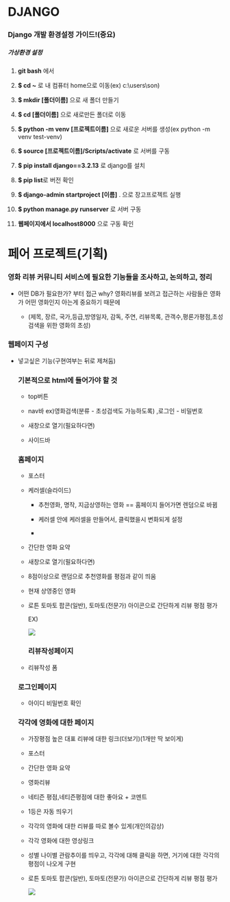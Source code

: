 # DJANGO

### Django 개발 환경설정 가이드!(중요)

##### 가상환경 설정

1. **git bash** 에서

2. **$ cd ~** 로 내 컴퓨터 home으로 이동(ex) c:\users\son)

3. **$ mkdir [폴더이름]** 으로 새 폴더 만들기

4. **$ cd [폴더이름]** 으로 새로만든 폴더로 이동

5. **$ python -m venv [프로젝트이름]** 으로 새로운 서버를 생성(ex python -m venv test-venv)

6. **$ source [프로젝트이름]/Scripts/activate** 로 서버를 구동

7. **$ pip install django==3.2.13** 로 django를 설치

8. **$ pip list**로 버전 확인

9. **$ django-admin startproject [이름]** . 으로 장고프로젝트 실행

10. **$ python manage.py runserver** 로 서버 구동

11. **웹페이지에서 localhost8000** 으로 구동 확인



# 페어 프로젝트(기획)

### 영화 리뷰 커뮤니티 서비스에 필요한 기능들을 조사하고, 논의하고, 정리

- 어떤 DB가 필요한가? 부터 접근 why? 영화리뷰를 보려고 접근하는 사람들은 영화가 어떤 영화인지 아는게 중요하기 때문에
  
  - (제목, 장르, 국가,등급,방영일자, 감독, 주연, 리뷰목록, 관객수,평론가평점,초성검색을 위한 영화의 초성)

### 웹페이지 구성

- 넣고싶은 기능(구현여부는 뒤로 제쳐둠)
  
  ### 기본적으로 html에 들어가야 할 것
  
  - top버튼
  
  - nav바 ex)영화검색(분류 - 초성검색도 가능하도록) ,로그인 - 비밀번호
  
  - 새창으로 열기(필요하다면)
  
  - 사이드바
  
  ### 홈페이지
  
  - 포스터
  
  - 케러셀(슬라이드)
    
    - 추천영화, 명작, 지금상영하는 영화 == 홈페이지 들어가면 렌덤으로 바뀜
    
    - 케러셀 안에 케러셀을 만들어서, 클릭했을시 변화되게 설정
    
    - 
  
  - 간단한 영화 요약
  
  - 새창으로 열기(필요하다면)
  
  - 8점이상으로 랜덤으로 추천영화를 평점과 같이 띄움
  
  - 현재 상영중인 영화
  
  - 로튼 토마토 팝콘(일반), 토마토(전문가) 아이콘으로 간단하게 리뷰 평점 평가
    
    EX)
    
    ![](https://cdn.discordapp.com/attachments/993057077268332614/1022762304586125342/704cc3564f90968a.png)
    
    ### 리뷰작성페이지
  
  - 리뷰작성 폼
  
  ### 로그인페이지
  
  - 아이디 비밀번호 확인
  
  ### 각각에 영화에 대한 페이지
  
  - 가장평점 높은 대표 리뷰에 대한 링크(더보기)(1개만 딱 보이게)
  
  - 포스터
  
  - 간단한 영화 요약
  
  - 영화리뷰
  
  - 네티즌 평점,네티즌평점에 대한 좋아요 + 코멘트
  
  - 1등은 자동 띄우기
  
  - 각각의 영화에 대한 리뷰를 따로 볼수 있게(개인의감상)
  
  - 각각 영화에 대한 영상링크
  
  - 성별 나이별 관람추이를 띄우고, 각각에 대해 클릭을 하면, 거기에 대한 각각의 평점이 나오게 구현
  
  - 로튼 토마토 팝콘(일반), 토마토(전문가) 아이콘으로 간단하게 리뷰 평점 평가
    
    ![](https://cdn.discordapp.com/attachments/993057077268332614/1022765900685905920/cb790df4c2850472.png)
